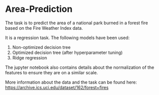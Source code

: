 # Area-Prediction
The task is to predict the area of a national park burned in a forest fire based on the Fire Weather Index data. 

It is a regression task. The following models have been used: 
1. Non-optimized decision tree
2. Optimized decision tree (after hyperparameter tuning)
3. Ridge regression

The jupyter notebook also contains details about the normalization of the features to ensure they are on a similar scale.

More information about the data and the task can be found here: https://archive.ics.uci.edu/dataset/162/forest+fires
